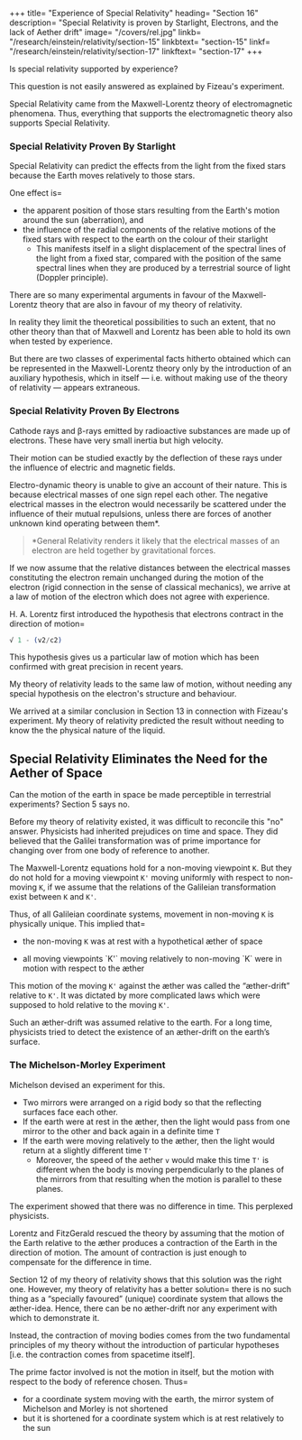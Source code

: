 +++
title=  "Experience of Special Relativity"
heading=  "Section 16"
description=  "Special Relativity is proven by Starlight, Electrons, and the lack of Aether drift"
image=  "/covers/rel.jpg"
linkb=  "/research/einstein/relativity/section-15"
linkbtext=  "section-15"
linkf=  "/research/einstein/relativity/section-17"
linkftext=  "section-17"
+++

Is special relativity supported by experience? 

This question is not easily answered as explained by Fizeau's experiment. 

Special Relativity came from the Maxwell-Lorentz theory of electromagnetic phenomena. Thus, everything that supports the electromagnetic theory also supports Special Relativity. 


### Special Relativity Proven By Starlight

Special Relativity can predict the effects from the light from the fixed stars because the Earth moves relatively to those stars. 

One effect is= 
- the apparent position of those stars resulting from the Earth's motion around the sun (aberration), and 
- the influence of the radial components of the relative motions of the fixed stars with respect to the earth on the colour of their starlight
  - This manifests itself in a slight displacement of the spectral lines of the light from a fixed star, compared with the position of the same spectral lines when they are produced by a terrestrial source of light (Doppler principle).

There are so many experimental arguments in favour of the Maxwell-Lorentz theory that are also in favour of my theory of relativity.

In reality they limit the theoretical possibilities to such an extent, that no other theory than that of
Maxwell and Lorentz has been able to hold its own when tested by experience.

But there are two classes of experimental facts hitherto obtained which can be represented in the
Maxwell-Lorentz theory only by the introduction of an auxiliary hypothesis, which in itself — i.e.
without making use of the theory of relativity — appears extraneous.


### Special Relativity Proven By Electrons

Cathode rays and β-rays emitted by radioactive substances are made up of electrons. These have very small inertia but high velocity. 

Their motion can be studied exactly by the deflection of these rays under the influence of electric and magnetic fields.

Electro-dynamic theory is unable to give an account of their nature. This is because electrical masses of one sign repel each other. The negative electrical masses in the electron would necessarily be scattered under the influence of their mutual repulsions, unless there are forces of another unknown kind operating between them*<!-- , the nature of which has hitherto remained obscure to us -->. 


> *General Relativity renders it likely that the electrical masses of an electron are held together by gravitational forces.


If we now assume that the relative distances between the electrical masses constituting the electron remain unchanged during the motion of the electron (rigid connection in the sense of classical mechanics), we arrive at a law of motion of the electron which does not agree with experience.

H. A. Lorentz first introduced the hypothesis that electrons contract in the direction of motion=  <!--  in consequence of that motion, the amount of this contraction being proportional to the expression -->

``` elixir
√ 1 - (v2/c2)
```

This hypothesis gives us a <!-- , which is not justifiable by any electrodynamical facts, supplies us then with that --> particular law of motion which has been confirmed with great precision in recent years.


My theory of relativity leads to the same law of motion, without needing any special hypothesis on the electron's structure and behaviour. 

We arrived at a similar conclusion in Section 13 in connection with Fizeau's experiment. My theory of relativity predicted the result without needing to know the <!--  the necessity of drawing on hypotheses as to --> the physical nature of the liquid.

<!-- The second class of facts to which we have alluded has reference to the question whether or not  -->


## Special Relativity Eliminates the Need for the Aether of Space

Can the motion of the earth in space be made perceptible in terrestrial experiments? Section 5 says no.<!--  that all attempts of this nature led to a negative result. --> 

Before my theory of relativity existed, it was difficult to reconcile this "no" answer. Physicists had inherited prejudices on time and space. They did believed that the Galilei transformation was of prime importance for changing over from one body of reference to another.

The Maxwell-Lorentz equations hold for a non-moving viewpoint `K`. But they do not hold for a moving viewpoint `K'` moving uniformly with respect to non-moving `K`, if we assume that the relations of the Galileian transformation exist between `K` and `K'`. 

Thus, of all Galileian coordinate systems, <!-- one non-moving `K` corresponding to a state of motion --> movement in non-moving `K` is physically unique. This implied that= 

- the non-moving `K` was at rest with a hypothetical æther of space
<!-- This result was interpreted physically by regarding  -->
- <!-- On the other hand, --> all moving viewpoints `K'` moving relatively to non-moving `K` were in motion with respect to the æther

This motion of the moving `K'` against the æther was called the “æther-drift” relative to `K'`. It was dictated by <!--  assigned the --> more complicated laws which were supposed to hold relative to the moving `K'`. 

Such an æther-drift was assumed relative to the earth. For a long time, physicists tried to detect the existence of an æther-drift on the earth’s surface.


### The Michelson-Morley Experiment

Michelson devised an experiment for this.
- Two mirrors were arranged on a rigid body so that the reflecting surfaces face each other. 
- If the earth were at rest in the æther, then the light would pass from one mirror to the other and back again in a definite time `T` 
- If the earth were moving relatively to the æther, then the light would return at a slightly different time `T'`
  - Moreover, the speed of the aether `v` would make this time `T'` is different when the body is moving perpendicularly to the planes of the mirrors from that resulting when the motion is parallel to these planes.


The experiment showed that there was no difference in time. This perplexed physicists.

<!-- Although the estimated difference between these two times is exceedingly small, Michelson and Morley performed an experiment involving interference in which this difference should have been clearly detectable.  -->

Lorentz and FitzGerald rescued the theory by assuming that the motion of the Earth relative to the æther produces a contraction of the Earth in the direction of motion. The amount of contraction is just enough to compensate for the difference in time. 

Section 12 of my theory of relativity shows that this solution was the right one. However, my theory of relativity has a better solution=  there is no such thing as a “specially favoured” (unique) coordinate system that allows <!--  occasion the introduction of --> the æther-idea. Hence, there can be no æther-drift nor any experiment with which to demonstrate it. 

Instead, the contraction of moving bodies comes from the two fundamental principles of my theory without the introduction of particular hypotheses [i.e. the contraction comes from spacetime itself]. 

The prime factor involved is not the motion in itself,<!--  to which we cannot attach any meaning, --> but the motion with respect to the body of reference chosen. Thus= 
- for a coordinate system moving with the earth, the mirror system of Michelson and Morley is not shortened
- but it is shortened for a coordinate system which is at rest relatively to the sun